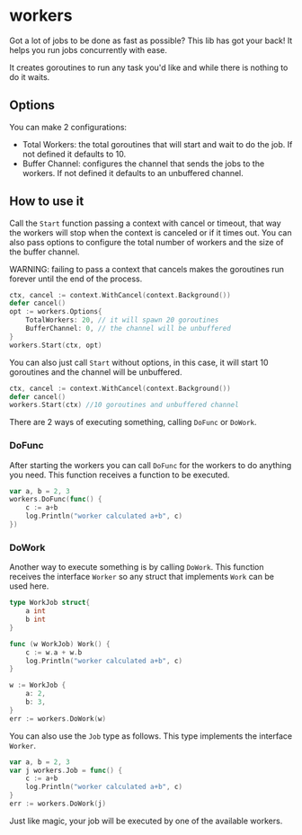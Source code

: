 # workers

Got a lot of jobs to be done as fast as possible? This lib has got your back! It helps you run jobs concurrently with ease.

It creates goroutines to run any task you'd like and while there is nothing to do it waits.

## Options

You can make 2 configurations:

- Total Workers: the total goroutines that will start and wait to do the job. If not defined it defaults to 10.
- Buffer Channel: configures the channel that sends the jobs to the workers. If not defined it defaults to an unbuffered channel.

## How to use it

Call the `Start` function passing a context with cancel or timeout, that way the workers will stop when the context is canceled or if it times out. You can also pass options to configure the total number of workers and the size of the buffer channel.

WARNING: failing to pass a context that cancels makes the goroutines run forever until the end of the process.

```go
ctx, cancel := context.WithCancel(context.Background())
defer cancel()
opt := workers.Options{
    TotalWorkers: 20, // it will spawn 20 goroutines
    BufferChannel: 0, // the channel will be unbuffered
}
workers.Start(ctx, opt)
```

You can also just call `Start` without options, in this case, it will start 10 goroutines and the channel will be unbuffered.

```go
ctx, cancel := context.WithCancel(context.Background())
defer cancel()
workers.Start(ctx) //10 goroutines and unbuffered channel
```

There are 2 ways of executing something, calling `DoFunc` or `DoWork`.

### DoFunc

After starting the workers you can call `DoFunc` for the workers to do anything you need. This function receives a function to be executed.

```go
var a, b = 2, 3
workers.DoFunc(func() {
    c := a+b
    log.Println("worker calculated a+b", c)
})
```

### DoWork

Another way to execute something is by calling `DoWork`. This function receives the interface `Worker` so any struct that implements `Work` can be used here.

```go
type WorkJob struct{
    a int
    b int
}

func (w WorkJob) Work() {
    c := w.a + w.b
    log.Println("worker calculated a+b", c)
}

w := WorkJob {
    a: 2,
    b: 3,
}
err := workers.DoWork(w)
```

You can also use the `Job` type as follows. This type implements the interface `Worker`.

```go
var a, b = 2, 3
var j workers.Job = func() {
    c := a+b
    log.Println("worker calculated a+b", c)
}
err := workers.DoWork(j)
```

Just like magic, your job will be executed by one of the available workers.

